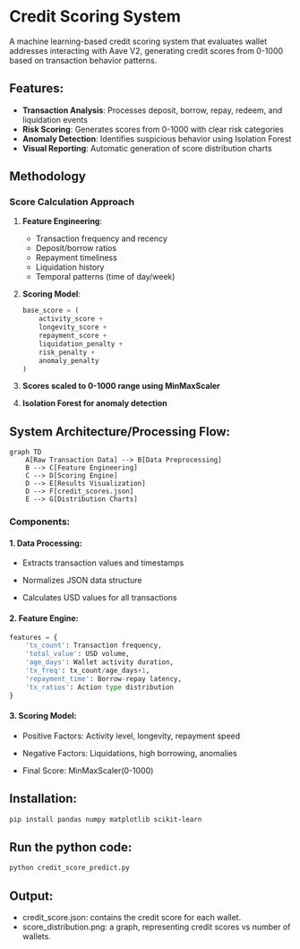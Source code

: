 # Credit Scoring System
A machine learning-based credit scoring system that evaluates wallet addresses interacting with Aave V2, generating credit scores from 0-1000 based on transaction behavior patterns.

## Features:
- **Transaction Analysis**: Processes deposit, borrow, repay, redeem, and liquidation events
- **Risk Scoring**: Generates scores from 0-1000 with clear risk categories
- **Anomaly Detection**: Identifies suspicious behavior using Isolation Forest
- **Visual Reporting**: Automatic generation of score distribution charts

## Methodology
### Score Calculation Approach
1. **Feature Engineering**:
   - Transaction frequency and recency
   - Deposit/borrow ratios
   - Repayment timeliness
   - Liquidation history
   - Temporal patterns (time of day/week)

2. **Scoring Model**:
   ```python
   base_score = (
       activity_score + 
       longevity_score + 
       repayment_score + 
       liquidation_penalty + 
       risk_penalty + 
       anomaly_penalty
   )
3. **Scores scaled to 0-1000 range using MinMaxScaler**

4. **Isolation Forest for anomaly detection**

## System Architecture/Processing Flow:

```mermaid
graph TD
    A[Raw Transaction Data] --> B[Data Preprocessing]
    B --> C[Feature Engineering]
    C --> D[Scoring Engine]
    D --> E[Results Visualization]
    D --> F[credit_scores.json]
    E --> G[Distribution Charts]
```
### Components:

#### 1. Data Processing:

- Extracts transaction values and timestamps

- Normalizes JSON data structure

- Calculates USD values for all transactions

#### 2. Feature Engine:
```python
features = {
    'tx_count': Transaction frequency,
    'total_value': USD volume,
    'age_days': Wallet activity duration,
    'tx_freq': tx_count/age_days+1,
    'repayment_time': Borrow-repay latency,
    'tx_ratios': Action type distribution
}
```
#### 3. Scoring Model:

- Positive Factors: Activity level, longevity, repayment speed

- Negative Factors: Liquidations, high borrowing, anomalies

- Final Score: MinMaxScaler(0-1000)

## Installation:
```bash
pip install pandas numpy matplotlib scikit-learn
```
## Run the python code:
```bash
python credit_score_predict.py
```

## Output:
- credit_score.json: contains the credit score for each wallet.
- score_distribution.png: a graph, representing credit scores vs number of wallets.
